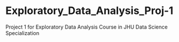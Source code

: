 # Exploratory_Data_Analysis_Proj-1
Project 1 for Exploratory Data Analysis Course in JHU Data Science Specialization 
